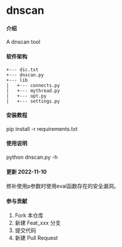 # dnscan

#### 介绍
A dnscan tool

#### 软件架构
```
+--- dic.txt
+--- dnscan.py
+--- lib
|   +--- connects.py
|   +--- mythread.py
|   +--- opt.py
|   +--- settings.py
```


#### 安装教程

pip install -r requirements.txt

#### 使用说明

python dnscan.py -h

#### 更新 2022-11-10
修补使用p参数时使用eval函数存在的安全漏洞。


#### 参与贡献

1.  Fork 本仓库
2.  新建 Feat_xxx 分支
3.  提交代码
4.  新建 Pull Request


